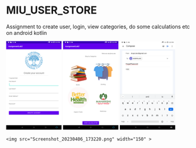 # MIU_USER_STORE
Assignment to create user, login, view categories, do some calculations etc on android kotlin



<div style="display:inline"> 


   <img src="createUser.png" width="150" >
 
  <img src="categories.png" width="150" >

  <img src="forgetPassword.png" width="150" >
 
    <img src="Screenshot_20230406_173220.png" width="150" >
     
</div>
